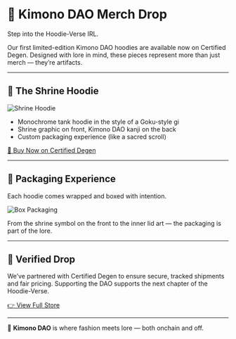 # 🧥 Kimono DAO Merch Drop

Step into the Hoodie-Verse IRL.

Our first limited-edition Kimono DAO hoodies are available now on Certified Degen. Designed with lore in mind, these pieces represent more than just merch — they’re artifacts.

---

## 🧧 The Shrine Hoodie

![Shrine Hoodie](../assets/shrine-hoodie-preview.png)

- Monochrome tank hoodie in the style of a Goku-style gi
- Shrine graphic on front, Kimono DAO kanji on the back
- Custom packaging experience (like a sacred scroll)

[🛒 Buy Now on Certified Degen](https://www.certifieddegen.store/products/kimono-hoodie)

---

## 🧵 Packaging Experience

Each hoodie comes wrapped and boxed with intention.

![Box Packaging](../assets/box-packaging-preview.png)

From the shrine symbol on the front to the inner lid art — the packaging is part of the lore.

---

## 🎯 Verified Drop

We’ve partnered with Certified Degen to ensure secure, tracked shipments and fair pricing. Supporting the DAO supports the next chapter of the Hoodie-Verse.

[👉 View Full Store](https://www.certifieddegen.store/)

---

👘 **Kimono DAO** is where fashion meets lore — both onchain and off.
